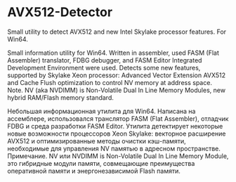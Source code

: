 # AVX512-Detector
Small utility to detect AVX512 and new Intel Skylake processor features. For Win64.

Small information utility for Win64.
Written in assembler, used FASM (Flat Assembler) translator,
FDBG debugger, and FASM Editor Integrated Development Environment
were used.
Detects some new features, supported by Skylake Xeon processor:
Advanced Vector Extension AVX512 and Cache Flush optimization
to control NV memory at address space.
Note.
NV (aka NVDIMM) is Non-Volatile Dual In Line Memory Modules,
new hybrid RAM/Flash memory standard.

Небольшая информационная утилита для Win64.
Написана на ассемблере, использовался транслятор FASM
(Flat Assembler), отладчик FDBG и среда разработки FASM Editor.
Утилита детектирует некоторые новые возможности процессоров
Xeon Skylake:
векторное расширение AVX512 и оптимизированные методы очистки
кэш-памяти, необходимые для управления NV памятью в адресном
пространстве.
Примечание.
NV или NVDIMM is Non-Volatile Dual In Line Memory Module,
это гибридные модули памяти, совмещающие преимущества оперативной
памяти и энергонезависимой Flash памяти.
